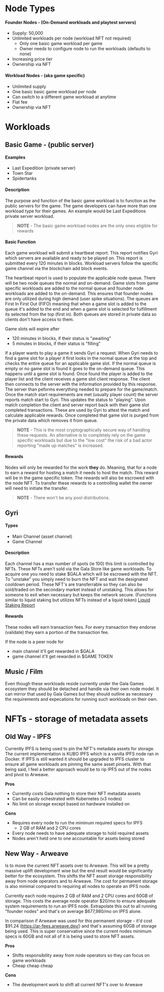 # Node Types

#### Founder Nodes - (On-Demand workloads and playtest servers)

- Supply: 50,000
- Unlimited workloads per node (workload NFT not required)
	- Only one basic game workload per game
	- Owner needs to configure node to run the workloads (defaults to none)
- Increasing price tier
- Ownership via NFT

#### Workload Nodes - (aka game specific) 
- Unlimited supply
- One basic basic game workload per node
- Can switch to a different game workload at anytime
- Flat fee
- Ownership via NFT

# Workloads

## Basic Game - (public server)

#### Examples
- Last Expedition (private server)
- Town Star
- Spidertanks

#### Description
The purpose and function of the basic game workload is to function as the public servers for the game. The game developers can have more than one workload type for their games. An example would be Last Expeditions private server workload.

> **NOTE** - The basic game workload nodes are the only ones eligible for rewards 

#### Basic Function

Each game workload will submit a heartbeat report. This report notifies Gyri which servers are available and ready to be played on. This report is submitted every 120 minutes in blocks. Workload servers follow the specific game channel via the blockchain add block events.

The heartbeat report is used to populate the applicable node queue. There will be two node queues the normal and on-demand. Game slots from game specific workloads are added to the normal queue and founder node workloads are added to the on-demand. This ensures that founder nodes are only utilized during high demand (user spike situations). The queues are First In First Out (FIFO) meaning that when a game slot is added to the queue it's added to the end and when a game slot is selected for fulfillment its selected from the top (first in). Both queues are stored in private data so clients don't have access to them.

Game slots will expire after
- 120 minutes in blocks, if their status is "awaiting"
- 5 minutes in blocks, if their status is "filling"

If a player wants to play a game it sends Gyri a request. When Gyri needs to find a game slot for a player it first looks in the normal queue at the top and checks the entire queue for an applicable game slot. If the normal queue is empty or no game slot is found it goes to the on-demand queue. This happens until a game slot is found. Once found the player is added to the player list and the client receives a game slot client response. The client then connects to the server with the information provided by this response. The server than peforms everything needed to prepare for the game/match. Once the match start requirements are met (usually player count) the server reports match start to Gyri. This updates the status to "playing". Upon match completion the client and server report back with their game slot completed transactions. These are used by Gyri to attest the match and calculate applicable rewards. Once completed that game slot is purged from the private data which removes it from queue.

> **NOTE**  - This is the most cryptographically secure way of handling these requests. An alternative is to completely rely on the game specific workloads but due to the "low cost" the risk of a bad actor reporting "made up matches" is increased.

#### Rewards
Nodes will only be rewarded for the work **they** do. Meaning, that for a node to earn a reward for hosting a match it needs to host the match. This reward will be in the game specific token. The rewards will also be escrowed with the node NFT. To transfer these rewards to a controlling wallet the owner will need to initiate the transfer.

> **NOTE** - There won't be any pool distributions.

## Gyri

#### Types
- Main Channel (asset channel)
- Game Channel

#### Description
Each channel has a max number of spots (ie 100) this limit is controlled by NFTs. These NFTs aren't sold via the Gala Store like game workloads. To acquire one you need to stake $GALA which will be escrowed with the NFT. To "unstake" you simply need to burn the NFT and wait the designated cooldown period. These NFT's are transferrable so they can also be sold/traded on the secondary market instead of unstaking. This allows for someone to exit when necessary but keeps the network secure. (Functions similar to liquid staking but utilizes NFTs instead of a liquid token) [Liquid Staking Report](https://mirror.chorus.one/liquid-staking-report.pdf)

#### Rewards
These nodes will earn transaction fees. For every transaction they endorse (validate) they earn a portion of the transaction fee. 

If the node is a peer node for
- main channel it'll get rewarded in  $GALA
- game channel it'll get rewarded in $GAME TOKEN

## Music / Film

Even though these workloads reside currently under the Gala Games ecosystem they should be detached and handle via their own node model. It can mirror that used by Gala Games but they should outline as necessary the requirements and expecations for running such workloads on their own.

# NFTs - storage of metadata assets

## Old Way - IPFS

Currently IPFS is being used to pin the NFT's metadata assets for storage. The current implementation is KUBO IPFS which is a vanilla IPFS node ran in Docker. If IPFS is still wanted it should be upgraded to IPFS cluster to ensure all game workloads are pinning the same asset pinsets. With that being said, I feel a better approach would be to rip IPFS out of the nodes and pivot to Arweave.

**Pros**
- Currently costs Gala nothing to store their NFT metadata assets
- Can be easily ochestrated with Kubernetes (v3 nodes)
- No limit on storage except based on hardware installed on

**Cons**
- Requires every node to run the minimum required specs for IPFS
	- 2 GB of RAM and 2 CPU cores
- Every node needs to have adequate storage to hold required assets
- Nodes aren't held one to one accountable for assets being stored

## New Way - Arweave

Is to move the current NFT assets over to Arweave. This will be a pretty massive uplift development wise but the end result would be significantly better for the ecosystem. This shifts the NFT asset storage responsibility away from node operators and to Arweave. The cost for permanent storage is also minimal compared to requiring all nodes to operate an IPFS node.

Currently each node requires 2 GB of RAM and 2 CPU cores and 60GB of storage. This costs the average node operator $20/mo to ensure adequate system requirements to run an IPFS node. Extrapolate this out to all running "founder nodes" and that's on average $677,980/mo on IPFS alone.

In comparison if Arweave was used for this permanent storage - it'd cost $91.24 (https://ar-fees.arweave.dev/) and that's assuming 60GB of storage being used. This is super conservative since the current nodes minimum specs is 60GB and not all of it is being used to store NFT assets.

**Pros**
- Shifts responsibility away from node operators so they can focus on game workloads
- Cheap cheap cheap

**Cons**
- The development work to shift all current NFT's over to Arweave